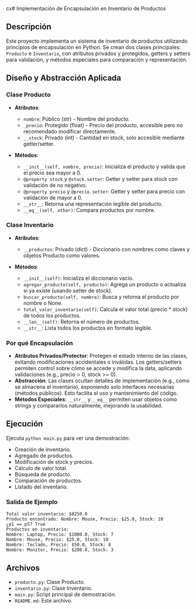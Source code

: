 cx# Implementación de Encapsulación en Inventario de Productos

## Descripción
Este proyecto implementa un sistema de inventario de productos utilizando principios de encapsulación en Python. Se crean dos clases principales: `Producto` e `Inventario`, con atributos privados y protegidos, getters y setters para validación, y métodos especiales para comparación y representación.

## Diseño y Abstracción Aplicada

### Clase Producto
- **Atributos**:
  - `nombre`: Público (str) - Nombre del producto.
  - `_precio`: Protegido (float) - Precio del producto, accesible pero no recomendado modificar directamente.
  - `__stock`: Privado (int) - Cantidad en stock, solo accesible mediante getter/setter.

- **Métodos**:
  - `__init__(self, nombre, precio)`: Inicializa el producto y valida que el precio sea mayor a 0.
  - `@property stock` y `@stock.setter`: Getter y setter para stock con validación de no negativo.
  - `@property precio` y `@precio.setter`: Getter y setter para precio con validación de mayor a 0.
  - `__str__`: Retorna una representación legible del producto.
  - `__eq__(self, other)`: Compara productos por nombre.

### Clase Inventario
- **Atributos**:
  - `__productos`: Privado (dict) - Diccionario con nombres como claves y objetos Producto como valores.

- **Métodos**:
  - `__init__(self)`: Inicializa el diccionario vacío.
  - `agregar_producto(self, producto)`: Agrega un producto o actualiza si ya existe (usando setter de stock).
  - `buscar_producto(self, nombre)`: Busca y retorna el producto por nombre o None.
  - `total_valor_inventario(self)`: Calcula el valor total (precio * stock) de todos los productos.
  - `__len__(self)`: Retorna el número de productos.
  - `__str__`: Lista todos los productos en formato legible.

### Por qué Encapsulación
- **Atributos Privados/Protector**: Protegen el estado interno de las clases, evitando modificaciones accidentales o inválidas. Los getters/setters permiten control sobre cómo se accede y modifica la data, aplicando validaciones (e.g., precio > 0, stock >= 0).
- **Abstracción**: Las clases ocultan detalles de implementación (e.g., cómo se almacena el inventario), exponiendo solo interfaces necesarias (métodos públicos). Esto facilita el uso y mantenimiento del código.
- **Métodos Especiales**: `__str__` y `__eq__` permiten usar objetos como strings y compararlos naturalmente, mejorando la usabilidad.

## Ejecución
Ejecuta `python main.py` para ver una demostración:
- Creación de inventario.
- Agregado de productos.
- Modificación de stock y precios.
- Cálculo de valor total.
- Búsqueda de producto.
- Comparación de productos.
- Listado del inventario.

### Salida de Ejemplo
```
Total valor inventario: $8250.0
Producto encontrado: Nombre: Mouse, Precio: $25.0, Stock: 10
¿p1 == p5? True
Productos en inventario:
Nombre: Laptop, Precio: $1000.0, Stock: 7
Nombre: Mouse, Precio: $25.0, Stock: 10
Nombre: Teclado, Precio: $50.0, Stock: 8
Nombre: Monitor, Precio: $200.0, Stock: 3
```

## Archivos
- `producto.py`: Clase Producto.
- `inventario.py`: Clase Inventario.
- `main.py`: Script principal de demostración.
- `README.md`: Este archivo.

